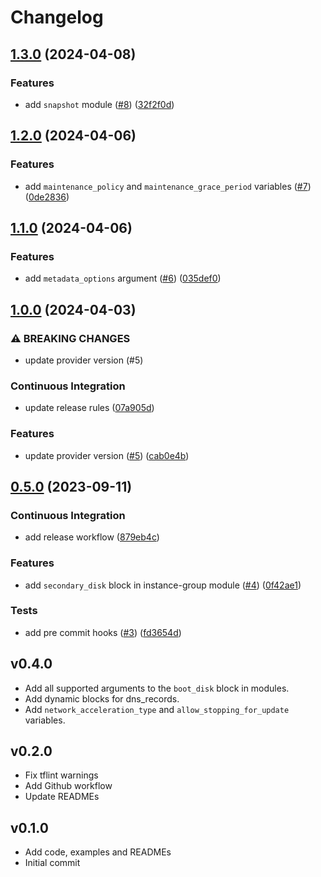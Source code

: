 # Changelog

## [1.3.0](https://github.com/antmelekhin/terraform-yandex-compute/compare/v1.2.0...v1.3.0) (2024-04-08)


### Features

* add `snapshot` module ([#8](https://github.com/antmelekhin/terraform-yandex-compute/issues/8)) ([32f2f0d](https://github.com/antmelekhin/terraform-yandex-compute/commit/32f2f0de9d8dc210112e8e26b5772a718b2c0ecc))

## [1.2.0](https://github.com/antmelekhin/terraform-yandex-compute/compare/v1.1.0...v1.2.0) (2024-04-06)


### Features

* add `maintenance_policy` and `maintenance_grace_period` variables ([#7](https://github.com/antmelekhin/terraform-yandex-compute/issues/7)) ([0de2836](https://github.com/antmelekhin/terraform-yandex-compute/commit/0de2836b2183995f9aa38a3f50adc2dd3c66ef69))

## [1.1.0](https://github.com/antmelekhin/terraform-yandex-compute/compare/v1.0.0...v1.1.0) (2024-04-06)


### Features

* add `metadata_options` argument ([#6](https://github.com/antmelekhin/terraform-yandex-compute/issues/6)) ([035def0](https://github.com/antmelekhin/terraform-yandex-compute/commit/035def01c974277a8bf9fbc26c81690e564ca834))

## [1.0.0](https://github.com/antmelekhin/terraform-yandex-compute/compare/v0.5.0...v1.0.0) (2024-04-03)


### ⚠ BREAKING CHANGES

* update provider version (#5)

### Continuous Integration

* update release rules ([07a905d](https://github.com/antmelekhin/terraform-yandex-compute/commit/07a905d17d6c56a3cd8ad942f6b022ccacdcbc63))


### Features

* update provider version ([#5](https://github.com/antmelekhin/terraform-yandex-compute/issues/5)) ([cab0e4b](https://github.com/antmelekhin/terraform-yandex-compute/commit/cab0e4b74acbd62653b36af8701a0fa3d3b1a6f0))

## [0.5.0](https://github.com/antmelekhin/terraform-yandex-compute/compare/v0.4.0...v0.5.0) (2023-09-11)


### Continuous Integration

* add release workflow ([879eb4c](https://github.com/antmelekhin/terraform-yandex-compute/commit/879eb4c20a96fd7588b69097571f398e149bd1cc))


### Features

* add `secondary_disk` block in instance-group module ([#4](https://github.com/antmelekhin/terraform-yandex-compute/issues/4)) ([0f42ae1](https://github.com/antmelekhin/terraform-yandex-compute/commit/0f42ae160ee196dfd4218ae1d8ad08fafb652394))


### Tests

* add pre commit hooks ([#3](https://github.com/antmelekhin/terraform-yandex-compute/issues/3)) ([fd3654d](https://github.com/antmelekhin/terraform-yandex-compute/commit/fd3654d487298cbd1225a1bb03738facdee23429))

## v0.4.0

- Add all supported arguments to the `boot_disk` block in modules.
- Add dynamic blocks for dns_records.
- Add `network_acceleration_type` and `allow_stopping_for_update` variables.

## v0.2.0

- Fix tflint warnings
- Add Github workflow
- Update READMEs

## v0.1.0

- Add code, examples and READMEs
- Initial commit
